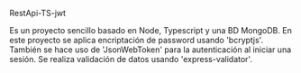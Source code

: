 RestApi-TS-jwt

Es un proyecto sencillo basado en Node, Typescript y una BD MongoDB.
En este proyecto se aplica encriptación de password usando 'bcryptjs'. También se hace uso de 'JsonWebToken'
para la autenticación al iniciar una sesión.
Se realiza validación de datos usando 'express-validator'.
